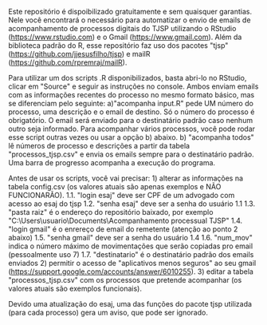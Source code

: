 Este repositório é dispoibilizado gratuitamente e sem quaisquer garantias. Nele você encontrará o necessário para automatizar o envio de emails de acompanhamento de processos digitais do TJSP utilizando o RStudio (https://www.rstudio.com) e o Gmail (https://www.gmail.com). Além da biblioteca padrão do R, esse repositório faz uso dos pacotes "tjsp" (https://github.com/jjesusfilho/tjsp) e mailR (https://github.com/rpremraj/mailR).

Para utilizar um dos scripts .R disponibilizados, basta abri-lo no RStudio, clicar em "Source" e seguir as instruções no console. Ambos enviam emails com as informações recentes do processo no mesmo formato básico, mas se diferenciam pelo seguinte:
		a)"acompanha input.R" pede UM número do processo, uma descrição e o email de destino. Só o número do processo é obrigatório. O email será enviado para o destinatário padrão caso nenhum outro seja informado. Para acompanhar vários processos, você pode rodar esse script outras vezes ou usar a opção b) abaixo.
		b) "acompanha todos" lê números de processo e descrições a partir da tabela "processos_tjsp.csv" e envia os emails sempre para o destinatário padrão. Uma barra de progresso acompanha a execução do programa.

Antes de usar os scripts, você vai precisar: 
	1) alterar as informações na tabela config.csv (os valores atuais são apenas exemplos e NÃO FUNCIONARÃO).
		1.1.	"login esaj" deve ser CPF de um advogado com acesso ao esaj do tjsp
		1.2.	"senha esaj" deve ser a senha do usuário 1.1
		1.3.	"pasta raiz" é o endereço do repositório baixado, por exemplo "C:\Users\usuario\Documents\Acompanhamento processual TJSP"
		1.4.	"login gmail" é o enrereço de email do remetente (atenção ao ponto 2 abaixo)
		1.5.	"senha gmail" deve ser a senha do usuário 1.4
		1.6.	"num_mov" indica o número máximo de movimentações que serão copiadas pro email (pessoalmente uso 7)
		1.7.	"destinatario" é o destinatário padrão dos emails enviados
	2) permitir o acesso de "aplicativos menos seguros" ao seu gmail (https://support.google.com/accounts/answer/6010255).
	3) editar a tabela "processos_tjsp.csv" com os processos que pretende acompanhar (os valores atuais são exemplos funcionais).

Devido uma atualização do esaj, uma das funções do pacote tjsp utilizada (para cada processo) gera um aviso, que pode ser ignorado.